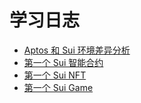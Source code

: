 # 学习日志

- [Aptos 和 Sui 环境差异分析](./docs/aptos-v2-sui.md)
- [第一个 Sui 智能合约](./docs/counter.md)
- [第一个 Sui NFT](./docs/nft.md)
- [第一个 Sui Game](./docs/tic-tac-toe.md)